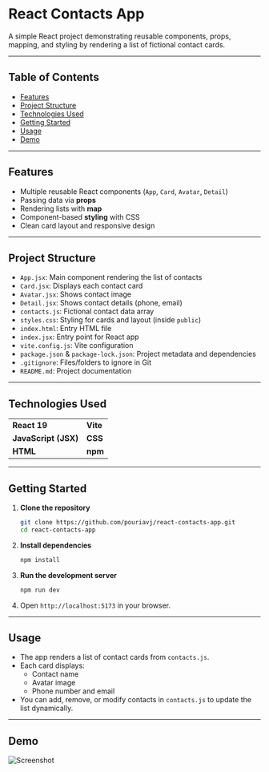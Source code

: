 # React Contacts App

A simple React project demonstrating reusable components, props, mapping, and styling by rendering a list of fictional contact cards.

---

## Table of Contents
 
- [Features](#features)  
- [Project Structure](#project-structure)  
- [Technologies Used](#technologies-used)  
- [Getting Started](#getting-started)  
- [Usage](#usage)  
- [Demo](#demo)  

---

## Features

- Multiple reusable React components (`App`, `Card`, `Avatar`, `Detail`)  
- Passing data via **props**  
- Rendering lists with **map**  
- Component-based **styling** with CSS  
- Clean card layout and responsive design  

---

## Project Structure


- `App.jsx`: Main component rendering the list of contacts  
- `Card.jsx`: Displays each contact card  
- `Avatar.jsx`: Shows contact image  
- `Detail.jsx`: Shows contact details (phone, email)  
- `contacts.js`: Fictional contact data array  
- `styles.css`: Styling for cards and layout (inside `public`)  
- `index.html`: Entry HTML file  
- `index.jsx`: Entry point for React app  
- `vite.config.js`: Vite configuration  
- `package.json` & `package-lock.json`: Project metadata and dependencies  
- `.gitignore`: Files/folders to ignore in Git  
- `README.md`: Project documentation

---

## Technologies Used

<table>
  <tr>
    <td><b>React 19</b></td>
    <td><b>Vite</b></td>
  </tr>
  <tr>
    <td><b>JavaScript (JSX)</b></td>
    <td><b>CSS</b></td>
  </tr>
  <tr>
    <td><b>HTML</b></td>
    <td><b>npm</b></td>
  </tr>
</table>


---

## Getting Started

1. **Clone the repository**
   ```bash
   git clone https://github.com/pouriavj/react-contacts-app.git
   cd react-contacts-app
   ```
2. **Install dependencies**
   ```bash
   npm install

   ```
3. **Run the development server**
   ```bash
   npm run dev

   ```
4. Open `http://localhost:5173`
 in your browser.

---

## Usage

- The app renders a list of contact cards from `contacts.js`.  
- Each card displays:
  - Contact name  
  - Avatar image  
  - Phone number and email  
- You can add, remove, or modify contacts in `contacts.js` to update the list dynamically.

---

## Demo
![Screenshot](contacts-apps.jpg)
   
